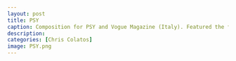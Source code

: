 ```yaml
---
layout: post
title: PSY
caption: Composition for PSY and Vogue Magazine (Italy). Featured the first Korean artist to appear on the cover of L’Uomo Vogue.
description:
categories: [Chris Colatos]
image: PSY.png
---
```

